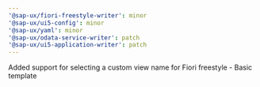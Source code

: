 ```yaml
---
'@sap-ux/fiori-freestyle-writer': minor
'@sap-ux/ui5-config': minor
'@sap-ux/yaml': minor
'@sap-ux/odata-service-writer': patch
'@sap-ux/ui5-application-writer': patch
---
```


Added support for selecting a custom view name for Fiori freestyle - Basic template
